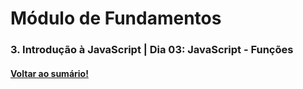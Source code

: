 # Módulo de Fundamentos   
### 3. Introdução à JavaScript  |  Dia 03: JavaScript - Funções
#### [Voltar ao sumário!](https://github.com/hiagoisoppo/trybe_exercicios/tree/main)